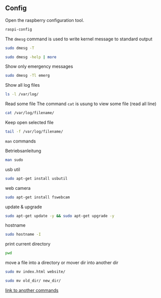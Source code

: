 ## Config

Open the raspberry configuration tool.

```bash
raspi-config
```

The `dmesg` command is used to write kernel message to standard output

```bash
sudo dmesg -T
```

```bash 
sudo dmesg -help | more
```

Show only emergency messages

```bash
sudo dmesg -Tl emerg
```

Show all log files

```bash
ls -l /var/log/
```

Read some file 
The command `cat` is usung to view some file (read all line)

```bash 
cat /var/log/filename/
```

Keep open selected file

```bash
tail -f /var/log/filename/
```

`man` commands

Betriebsanleitung

```bash
man sudo
```

usb util

```bash 
sudo apt-get install usbutil
```

web camera 
```bash
sudo apt-get install fswebcam
```

update & upgrade

```bash
sudo apt-get update -y && sudo apt-get upgrade -y
```

hostname

```bash
sudo hostname -I
```

print current directory

```bash
pwd
```

move a file into a directory or mover dir into another dir

```bash
sudo mv index.html website/
```

```bash
sudo mv old_dir/ new_dir/
```

[link to another commands](https://www.codecademy.com/learn/learn-raspberry-pi/modules/raspberry-pi-command-line-module/cheatsheet)
